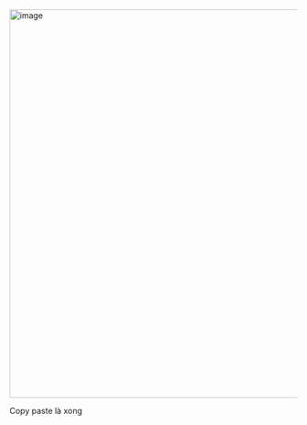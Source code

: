 <img width="680" alt="image" src="https://github.com/Vanmaxohp/EHC_Challenge_CryptoHack/assets/90485791/c5914f42-f575-47b6-a6aa-2413b19c9ed5">


Copy paste là xong



